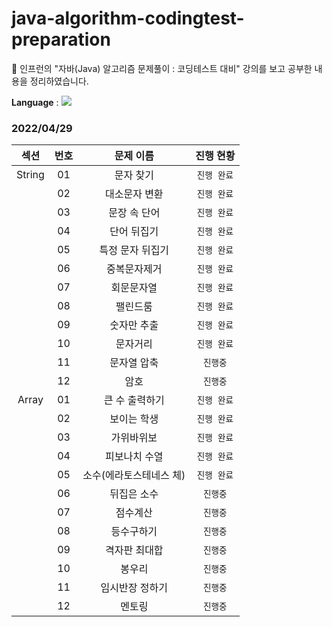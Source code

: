 # java-algorithm-codingtest-preparation

🚀 인프런의 "자바(Java) 알고리즘 문제풀이 : 코딩테스트 대비" 강의를 보고 공부한 내용을 정리하였습니다.

<b>Language</b> : <img src="https://img.shields.io/badge/Java-007396?style=flat-square&logo=Java&logoColor=white"/></a>


### 2022/04/29 

| 섹션 | 번호 | 문제 이름 | 진행 현황 |
|:------:|:----:|:---------:|:---------:|
| String | 01 | 문자 찾기 |`진행 완료`|
|  | 02 | 대소문자 변환 |`진행 완료`|
|  | 03 | 문장 속 단어 |`진행 완료`|
|  | 04 | 단어 뒤집기 |`진행 완료`|
|  | 05 | 특정 문자 뒤집기 |`진행 완료`|
|  | 06 | 중복문자제거 |`진행 완료`|
|  | 07 | 회문문자열 |`진행 완료`|
|  | 08 | 팰린드룸 |`진행 완료`|
|  | 09 | 숫자만 추출 |`진행 완료`|
|  | 10 | 문자거리 |`진행 완료`|
|  | 11 | 문자열 압축 |`진행중`|
|  | 12 | 암호 |`진행중`|
| Array | 01 | 큰 수 출력하기 |`진행 완료`|
|  | 02 | 보이는 학생 |`진행 완료`|
|  | 03 | 가위바위보 |`진행 완료`|
|  | 04 | 피보나치 수열 |`진행 완료`|
|  | 05 | 소수(에라토스테네스 체) |`진행 완료`|
|  | 06 | 뒤집은 소수 |`진행중`|
|  | 07 | 점수계산 |`진행중`|
|  | 08 | 등수구하기 |`진행중`|
|  | 09 | 격자판 최대합 |`진행중`|
|  | 10 | 봉우리 |`진행중`|
|  | 11 | 임시반장 정하기 |`진행중`|
|  | 12 | 멘토링 |`진행중`|